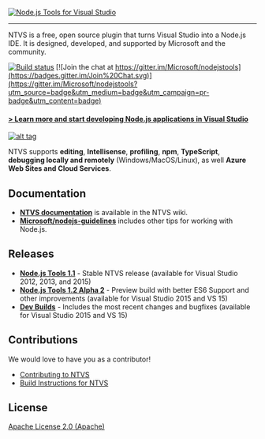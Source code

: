 <a href="http://aka.ms/explorentvs" target="_blank">![Node.js Tools for Visual Studio](https://download-codeplex.sec.s-msft.com/Download?ProjectName=nodejstools&DownloadId=761175&Build=20959)</a>
<hr>
NTVS is a free, open source plugin that turns Visual Studio into a Node.js IDE. It is designed, developed, and supported by Microsoft and the community.

[![Build status](https://ci.appveyor.com/api/projects/status/24y23j0vxsx8q0hg/branch/master?svg=true)](https://ci.appveyor.com/project/mousetraps/nodejstools/branch/master) [![Join the chat at https://gitter.im/Microsoft/nodejstools](https://badges.gitter.im/Join%20Chat.svg)](https://gitter.im/Microsoft/nodejstools?utm_source=badge&utm_medium=badge&utm_campaign=pr-badge&utm_content=badge)

#### <a href="http://aka.ms/explorentvs" target="_blank">**> Learn more and start developing Node.js applications in Visual Studio**</a>

<a href="https://channel9.msdn.com/events/Visual-Studio/Connect-event-2015/801" target="_blank">![alt tag](http://i.imgur.com/cXM8wkr.png)</a>

NTVS supports **editing**, **Intellisense**, **profiling**, **npm**, **TypeScript**, **debugging locally and remotely** (Windows/MacOS/Linux), as well **Azure Web Sites and Cloud Services**.

## Documentation
* [**NTVS documentation**](https://github.com/Microsoft/nodejstools/wiki) is available in the NTVS wiki.
* [**Microsoft/nodejs-guidelines**](https://github.com/Microsoft/nodejs-guidelines) includes other tips for working with Node.js.

## Releases
* **[Node.js Tools 1.1](http://aka.ms/ntvslateststable)** - Stable NTVS release (available for Visual Studio 2012, 2013, and 2015)
* **[Node.js Tools 1.2 Alpha 2](http://aka.ms/ntvslatest)** - Preview build with better ES6 Support and other improvements (available for Visual Studio 2015 and VS 15)
* **[Dev Builds](https://github.com/Microsoft/nodejstools/releases)** - Includes the most recent changes and bugfixes (available for Visual Studio 2015 and VS 15)

## Contributions
We would love to have you as a contributor!
* [Contributing to NTVS](https://github.com/Microsoft/nodejstools/wiki/Contributing)
* [Build Instructions for NTVS](https://github.com/Microsoft/nodejstools/wiki/Build-Instructions)

## License
[Apache License 2.0 (Apache)](https://github.com/Microsoft/nodejstools/blob/master/LICENSE)
